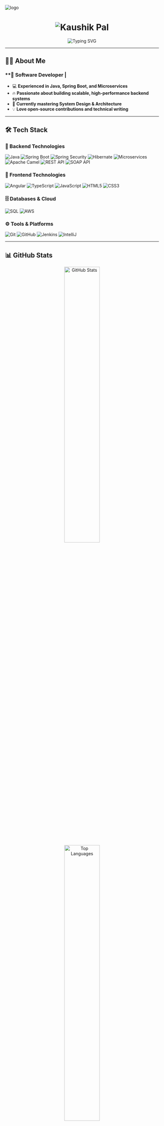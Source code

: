![logo](https://github.com/kau6ix/Kaushik-Domain/blob/main/kau6ix_github_banner.png)
<!-- Heading with Animation -->
<!--<h1 align="center">  
  <img src="https://media.giphy.com/media/hvRJCLFzcasrR4ia7z/giphy.gif" width="35">  
  Hey there! I'm <span style="color:#00BFFF;">Kaushik Pal</span>  
</h1>  -->
<h1 align="center">
  <img src="https://github.com/kau6ix/Kaushik-Domain/blob/main/name.svg" alt="Kaushik Pal" />
</h1>

<p align="center">
  <img src="https://readme-typing-svg.herokuapp.com?font=Fira+Code&weight=600&pause=1000&color=00BFFF&center=true&vCenter=true&width=600&lines=Java+Backend+Developer;Spring+Framework+Expert;Full-Stack+Tech+Enthusiast;Problem+Solver+%26+Open+Source+Contributor" alt="Typing SVG" />
</p>

---

## 🧑‍💻 About Me  

### **🚀 Software Developer |
- 💻 **Experienced in Java, Spring Boot, and Microservices**
- 🔥 **Passionate about building scalable, high-performance backend systems**
- 🎯 **Currently mastering System Design & Architecture**
- 💡 **Love open-source contributions and technical writing**

---

## 🛠️ Tech Stack  

### 🚀 Backend Technologies  
![Java](https://img.shields.io/badge/Java-ED8B00?style=for-the-badge&logo=openjdk&logoColor=white)
![Spring Boot](https://img.shields.io/badge/Spring_Boot-6DB33F?style=for-the-badge&logo=spring&logoColor=white)
![Spring Security](https://img.shields.io/badge/Spring_Security-6DB33F?style=for-the-badge&logo=spring&logoColor=white)
![Hibernate](https://img.shields.io/badge/Hibernate-59666C?style=for-the-badge&logo=hibernate&logoColor=white)
![Microservices](https://img.shields.io/badge/Microservices-005571?style=for-the-badge)
![Apache Camel](https://img.shields.io/badge/Apache_Camel-FF6600?style=for-the-badge&logo=apache&logoColor=white)
![REST API](https://img.shields.io/badge/REST_API-FF4500?style=for-the-badge)
![SOAP API](https://img.shields.io/badge/SOAP_API-0082C9?style=for-the-badge)

### 🎨 Frontend Technologies  
![Angular](https://img.shields.io/badge/Angular-DD0031?style=for-the-badge&logo=angular&logoColor=white)
![TypeScript](https://img.shields.io/badge/TypeScript-3178C6?style=for-the-badge&logo=typescript&logoColor=white)
![JavaScript](https://img.shields.io/badge/JavaScript-F7DF1E?style=for-the-badge&logo=javascript&logoColor=black)
![HTML5](https://img.shields.io/badge/HTML5-E34F26?style=for-the-badge&logo=html5&logoColor=white)
![CSS3](https://img.shields.io/badge/CSS3-1572B6?style=for-the-badge&logo=css3&logoColor=white)

### 🗄️ Databases & Cloud  
![SQL](https://img.shields.io/badge/SQL-4479A1?style=for-the-badge&logo=mysql&logoColor=white)
![AWS](https://img.shields.io/badge/AWS-FF9900?style=for-the-badge&logo=amazonaws&logoColor=white)

### ⚙️ Tools & Platforms  
![Git](https://img.shields.io/badge/Git-F05032?style=for-the-badge&logo=git&logoColor=white)
![GitHub](https://img.shields.io/badge/GitHub-181717?style=for-the-badge&logo=github&logoColor=white)
![Jenkins](https://img.shields.io/badge/Jenkins-D24939?style=for-the-badge&logo=jenkins&logoColor=white)
![IntelliJ](https://img.shields.io/badge/IntelliJ_IDEA-000000?style=for-the-badge&logo=intellij-idea&logoColor=white)

---

## 📊 GitHub Stats  

<p align="center">
  <img src="https://github-readme-stats.vercel.app/api?username=kaushikpal&show_icons=true&theme=tokyonight" alt="GitHub Stats" width="48%" />
</p>

<p align="center">
  <img src="https://github-readme-stats.vercel.app/api/top-langs/?username=kaushikpal&layout=compact&theme=tokyonight" alt="Top Languages" width="48%" />
</p>

---

## 🔥 Fun Facts  

- 🚀 I love solving **complex coding challenges** and **designing scalable architectures**  
- 🎯 **Hobbies:** Tech Blogging, Playing Chess, Exploring Open-Source Projects  
- 🤝 Always open to **collaborations** on exciting projects!  

---

## 📬 Let's Connect!  

<p align="center">
  <a href="https://www.linkedin.com/in/your-linkedin-profile">
    <img src="https://img.shields.io/badge/LinkedIn-0A66C2?style=for-the-badge&logo=linkedin&logoColor=white" />
  </a>
  <a href="https://github.com/kaushikpal">
    <img src="https://img.shields.io/badge/GitHub-171515?style=for-the-badge&logo=github&logoColor=white" />
  </a>
  <a href="mailto:kaushik.pal6000@gmail.com">
    <img src="https://img.shields.io/badge/Email-D14836?style=for-the-badge&logo=gmail&logoColor=white" />
  </a>
  <a href="https://twitter.com/your-twitter-profile">
    <img src="https://img.shields.io/badge/Twitter-1DA1F2?style=for-the-badge&logo=twitter&logoColor=white" />
  </a>
</p>

---

⭐ **Feel free to explore my repositories, collaborate, and connect!** 🚀  
